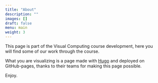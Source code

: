 ```yaml
---
title: "About"
description: ""
images: []
draft: false
menu: main
weight: 3
---
```


This page is part of the Visual Computing course development, here you will find some of our work through the course.

What you are visualizing is a page made with [Hugo](https://gohugo.io/) and deployed on GitHub-pages, thanks to their teams for making this page possible.

Enjoy.